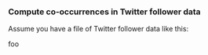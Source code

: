### Compute co-occurrences in Twitter follower data

Assume you have a file of Twitter follower data like this:

foo
